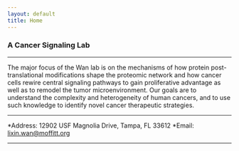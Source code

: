 ```yaml
---
layout: default
title: Home
---
```


###  A Cancer Signaling Lab
* * *
The major focus of the Wan lab is on the mechanisms of how protein post-translational modifications shape the proteomic network and how cancer cells rewire central signaling pathways to gain proliferative advantage as well as to remodel the tumor microenvironment. Our goals are to understand the complexity and heterogeneity of human cancers, and to use such knowledge to identify novel cancer therapeutic strategies.
* * *
*Address: 12902 USF Magnolia Drive, Tampa, FL 33612
*Email: lixin.wan@moffitt.org
* * *

